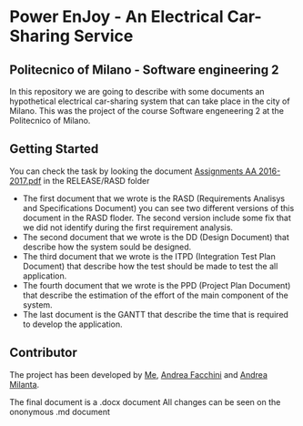 # Power EnJoy - An Electrical Car-Sharing Service
## Politecnico of Milano - Software engineering 2
In this repository we are going to describe with some documents an hypothetical electrical car-sharing system that can take place in the city of Milano. This was the project of the course Software engeneering 2 at the Politecnico of Milano.
## Getting Started
You can check the task by looking the document [Assignments AA 2016-2017.pdf](https://github.com/istoony/softeng/blob/master/RELEASE/RASD/Assignments%20AA%202016-2017.pdf) in the RELEASE/RASD folder
* The first document that we wrote is the RASD (Requirements Analisys and Specifications Document) you can see two different versions of this document in the RASD floder. The second version include some fix that we did not identify during the first requirement analysis.
* The second document that we wrote is the DD (Design Document) that describe how the system sould be designed.
* The third document that we wrote is the ITPD (Integration Test Plan Document) that describe how the test should be made to test the all application.
* The fourth document that we wrote is the PPD (Project Plan Document) that describe the estimation of the effort of the main component of the system. 
* The last document is the GANTT that describe the time that is required to develop the application.
## Contributor
The project has been developed by [Me](https://github.com/istoony), [Andrea Facchini](https://github.com/AndreF010203) and [Andrea Milanta](https://github.com/AndreaMilanta).

The final document is a .docx document
All changes can be seen on the ononymous .md document
